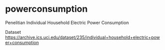 # powerconsumption
Penelitian Individual Household Electric Power Consumption

Dataset
https://archive.ics.uci.edu/dataset/235/individual+household+electric+power+consumption
